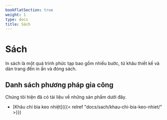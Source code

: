 ```yaml
---
bookFlatSection: true
weight: 1
type: docs
title: Sách
---
```


# Sách

In sách là một quá trình phức tạp bao gồm nhiều bước, từ khâu thiết kế và dàn trang đến in ấn và đóng sách.


## Danh sách phương pháp gia công

Chúng tôi hiện đã có tài liệu về những sản phẩm dưới đây.

- [Khâu chỉ bìa keo nhiệt]({{< relref "docs/sach/khau-chi-bia-keo-nhiet/" >}})


